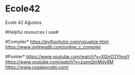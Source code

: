 # Ecole42
Ecole 42 Ağustos


#Helpful resources I use#

#Compiler*
https://pythontutor.com/visualize.html
https://www.onlinegdb.com/online_c_compiler

#Pointer*
https://www.youtube.com/watch?v=XISnO2YhnsY
https://www.youtube.com/watch?v=zuegQmMdy8M
https://www.cagataycebi.com/
